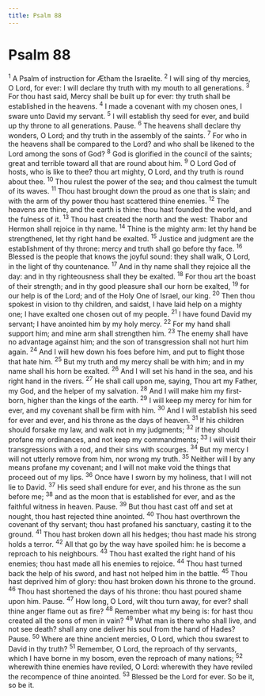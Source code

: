 ```yaml
---
title: Psalm 88
---
```

# Psalm 88

<sup>1</sup> A Psalm of instruction for Ætham the Israelite. <sup>2</sup> I will sing of thy mercies, O Lord, for ever: I will declare thy truth with my mouth to all generations. <sup>3</sup> For thou hast said, Mercy shall be built up for ever: thy truth shall be established in the heavens. <sup>4</sup> I made a covenant with my chosen ones, I sware unto David my servant. <sup>5</sup> I will establish thy seed for ever, and build up thy throne to all generations. Pause. <sup>6</sup> The heavens shall declare thy wonders, O Lord; and thy truth in the assembly of the saints. <sup>7</sup> For who in the heavens shall be compared to the Lord? and who shall be likened to the Lord among the sons of God? <sup>8</sup> God is glorified in the council of the saints; great and terrible toward all that are round about him. <sup>9</sup> O Lord God of hosts, who is like to thee? thou art mighty, O Lord, and thy truth is round about thee. <sup>10</sup> Thou rulest the power of the sea; and thou calmest the tumult of its waves. <sup>11</sup> Thou hast brought down the proud as one that is slain; and with the arm of thy power thou hast scattered thine enemies. <sup>12</sup> The heavens are thine, and the earth is thine: thou hast founded the world, and the fulness of it. <sup>13</sup> Thou hast created the north and the west: Thabor and Hermon shall rejoice in thy name. <sup>14</sup> Thine is the mighty arm: let thy hand be strengthened, let thy right hand be exalted. <sup>15</sup> Justice and judgment are the establishment of thy throne: mercy and truth shall go before thy face. <sup>16</sup> Blessed is the people that knows the joyful sound: they shall walk, O Lord, in the light of thy countenance. <sup>17</sup> And in thy name shall they rejoice all the day: and in thy righteousness shall they be exalted. <sup>18</sup> For thou art the boast of their strength; and in thy good pleasure shall our horn be exalted, <sup>19</sup> for our help is of the Lord; and of the Holy One of Israel, our king. <sup>20</sup> Then thou spokest in vision to thy children, and saidst, I have laid help on a mighty one; I have exalted one chosen out of my people. <sup>21</sup> I have found David my servant; I have anointed him by my holy mercy. <sup>22</sup> For my hand shall support him; and mine arm shall strengthen him. <sup>23</sup> The enemy shall have no advantage against him; and the son of transgression shall not hurt him again. <sup>24</sup> And I will hew down his foes before him, and put to flight those that hate him. <sup>25</sup> But my truth and my mercy shall be with him; and in my name shall his horn be exalted. <sup>26</sup> And I will set his hand in the sea, and his right hand in the rivers. <sup>27</sup> He shall call upon me, saying, Thou art my Father, my God, and the helper of my salvation. <sup>28</sup> And I will make him my first-born, higher than the kings of the earth. <sup>29</sup> I will keep my mercy for him for ever, and my covenant shall be firm with him. <sup>30</sup> And I will establish his seed for ever and ever, and his throne as the days of heaven. <sup>31</sup> If his children should forsake my law, and walk not in my judgments; <sup>32</sup> if they should profane my ordinances, and not keep my commandments; <sup>33</sup> I will visit their transgressions with a rod, and their sins with scourges. <sup>34</sup> But my mercy I will not utterly remove from him, nor wrong my truth. <sup>35</sup> Neither will I by any means profane my covenant; and I will not make void the things that proceed out of my lips. <sup>36</sup> Once have I sworn by my holiness, that I will not lie to David. <sup>37</sup> His seed shall endure for ever, and his throne as the sun before me; <sup>38</sup> and as the moon that is established for ever, and as the faithful witness in heaven. Pause. <sup>39</sup> But thou hast cast off and set at nought, thou hast rejected thine anointed. <sup>40</sup> Thou hast overthrown the covenant of thy servant; thou hast profaned his sanctuary, casting it to the ground. <sup>41</sup> Thou hast broken down all his hedges; thou hast made his strong holds a terror. <sup>42</sup> All that go by the way have spoiled him: he is become a reproach to his neighbours. <sup>43</sup> Thou hast exalted the right hand of his enemies; thou hast made all his enemies to rejoice. <sup>44</sup> Thou hast turned back the help of his sword, and hast not helped him in the battle. <sup>45</sup> Thou hast deprived him of glory: thou hast broken down his throne to the ground. <sup>46</sup> Thou hast shortened the days of his throne: thou hast poured shame upon him. Pause. <sup>47</sup> How long, O Lord, wilt thou turn away, for ever? shall thine anger flame out as fire? <sup>48</sup> Remember what my being is: for hast thou created all the sons of men in vain? <sup>49</sup> What man is there who shall live, and not see death? shall any one deliver his soul from the hand of Hades? Pause. <sup>50</sup> Where are thine ancient mercies, O Lord, which thou swarest to David in thy truth? <sup>51</sup> Remember, O Lord, the reproach of thy servants, which I have borne in my bosom, even the reproach of many nations; <sup>52</sup> wherewith thine enemies have reviled, O Lord: wherewith they have reviled the recompence of thine anointed. <sup>53</sup> Blessed be the Lord for ever. So be it, so be it. 